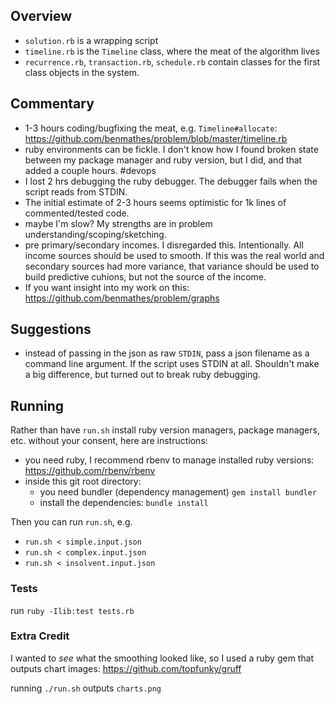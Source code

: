 ## Overview

* `solution.rb` is a wrapping script
* `timeline.rb` is the `Timeline` class, where the meat of the algorithm lives
* `recurrence.rb`, `transaction.rb`, `schedule.rb` contain classes for the first class objects in the system.


## Commentary

* 1-3 hours coding/bugfixing the meat, e.g. `Timeline#allocate`: https://github.com/benmathes/problem/blob/master/timeline.rb
* ruby environments can be fickle. I don't know how I found broken state between my package manager and ruby version, but I did, and that added a couple hours. #devops
* I lost 2 hrs debugging the ruby debugger. The debugger fails when the script reads from STDIN.
* The initial estimate of 2-3 hours seems optimistic for 1k lines of commented/tested code.
* maybe I'm slow? My strengths are in problem understanding/scoping/sketching.
* pre primary/secondary incomes. I disregarded this. Intentionally. All income sources should be used to smooth. If this was the real world and secondary sources had more variance, that variance should be used to build predictive cuhions, but not the source of the income.
* If you want insight into my work on this: https://github.com/benmathes/problem/graphs

## Suggestions

* instead of passing in the json as raw `STDIN`, pass a json filename as a command line argument. If the script uses STDIN at all. Shouldn't make a big difference, but turned out to break ruby debugging.

## Running

Rather than have `run.sh` install ruby version managers, package managers, etc. without your consent, here are instructions:

* you need ruby, I recommend rbenv to manage installed ruby versions: https://github.com/rbenv/rbenv
* inside this git root directory:
  * you need bundler (dependency management) `gem install bundler`
  * install the dependencies: `bundle install`

Then you can run `run.sh`, e.g.
* `run.sh < simple.input.json`
* `run.sh < complex.input.json`
* `run.sh < insolvent.input.json`


### Tests

run `ruby -Ilib:test tests.rb`

### Extra Credit

I wanted to _see_ what the smoothing looked like, so I used a ruby gem that outputs chart images: https://github.com/topfunky/gruff

running `./run.sh` outputs `charts.png`
